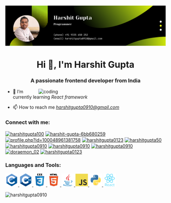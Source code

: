 ![logo](https://github.com/harshitgupta0910/harshitgupta0910/blob/main/Harshit%20Gupta.png)
<h1 align="center">Hi 👋, I'm Harshit Gupta</h1>

<h3 align="center">A passionate frontend developer from India</h3>
<img align="right" alt="coding" width="400" src="https://user-images.githubusercontent.com/55389276/140866485-8fb1c876-9a8f-4d6a-98dc-08c4981eaf70.gif">

- 🌱 I’m currently learning *React framework*

- 📫 How to reach me *harshitgupta0910@gmail.com*

<h3 align="left">Connect with me:</h3>
<p align="left">
  
<a href="https://twitter.com/harshitgupta100" target="blank"><img align="center" src="https://raw.githubusercontent.com/rahuldkjain/github-profile-readme-generator/master/src/images/icons/Social/twitter.svg" alt="harshitgupta100" height="30" width="40" /></a>
<a href="https://linkedin.com/in/harshit-gupta-6bb680259" target="blank"><img align="center" src="https://raw.githubusercontent.com/rahuldkjain/github-profile-readme-generator/master/src/images/icons/Social/linked-in-alt.svg" alt="harshit-gupta-6bb680259" height="30" width="40" /></a>
<a href="https://fb.com/profile.php?id=100048961381758" target="blank"><img align="center" src="https://raw.githubusercontent.com/rahuldkjain/github-profile-readme-generator/master/src/images/icons/Social/facebook.svg" alt="profile.php?id=100048961381758" height="30" width="40" /></a>
<a href="https://instagram.com/harshitgupta0123" target="blank"><img align="center" src="https://raw.githubusercontent.com/rahuldkjain/github-profile-readme-generator/master/src/images/icons/Social/instagram.svg" alt="harshitgupta0123" height="30" width="40" /></a>
<a href="https://www.codechef.com/users/harshitgupta50" target="blank"><img align="center" src="https://cdn.jsdelivr.net/npm/simple-icons@3.1.0/icons/codechef.svg" alt="harshitgupta50" height="30" width="40" /></a>
<a href="https://www.hackerrank.com/harshitgupta0910" target="blank"><img align="center" src="https://raw.githubusercontent.com/rahuldkjain/github-profile-readme-generator/master/src/images/icons/Social/hackerrank.svg" alt="harshitgupta0910" height="30" width="40" /></a>
<a href="https://codeforces.com/profile/harshitgupta0910" target="blank"><img align="center" src="https://raw.githubusercontent.com/rahuldkjain/github-profile-readme-generator/master/src/images/icons/Social/codeforces.svg" alt="harshitgupta0910" height="30" width="40" /></a>
<a href="https://www.leetcode.com/harshitgupta0910" target="blank"><img align="center" src="https://raw.githubusercontent.com/rahuldkjain/github-profile-readme-generator/master/src/images/icons/Social/leet-code.svg" alt="harshitgupta0910" height="30" width="40" /></a>
<a href="https://www.hackerearth.com/doraemon_02" target="blank"><img align="center" src="https://raw.githubusercontent.com/rahuldkjain/github-profile-readme-generator/master/src/images/icons/Social/hackerearth.svg" alt="doraemon_02" height="30" width="40" /></a>
<a href="https://auth.geeksforgeeks.org/user/harshitgupta0123" target="blank"><img align="center" src="https://raw.githubusercontent.com/rahuldkjain/github-profile-readme-generator/master/src/images/icons/Social/geeks-for-geeks.svg" alt="harshitgupta0123" height="30" width="40" /></a>
</p>
<h3 align="left">Languages and Tools:</h3>
<p align="left"> <a href="https://www.cprogramming.com/" target="_blank" rel="noreferrer"> <img src="https://raw.githubusercontent.com/devicons/devicon/master/icons/c/c-original.svg" alt="c" width="40" height="40"/> </a> <a href="https://www.w3schools.com/cpp/" target="_blank" rel="noreferrer"> <img src="https://raw.githubusercontent.com/devicons/devicon/master/icons/cplusplus/cplusplus-original.svg" alt="cplusplus" width="40" height="40"/> </a> <a href="https://www.w3schools.com/css/" target="_blank" rel="noreferrer"> <img src="https://raw.githubusercontent.com/devicons/devicon/master/icons/css3/css3-original-wordmark.svg" alt="css3" width="40" height="40"/> </a> <a href="https://www.w3.org/html/" target="_blank" rel="noreferrer"> <img src="https://raw.githubusercontent.com/devicons/devicon/master/icons/html5/html5-original-wordmark.svg" alt="html5" width="40" height="40"/> </a> <a href="https://www.java.com" target="_blank" rel="noreferrer"> <img src="https://raw.githubusercontent.com/devicons/devicon/master/icons/java/java-original.svg" alt="java" width="40" height="40"/> </a> <a href="https://developer.mozilla.org/en-US/docs/Web/JavaScript" target="_blank" rel="noreferrer"> <img src="https://raw.githubusercontent.com/devicons/devicon/master/icons/javascript/javascript-original.svg" alt="javascript" width="40" height="40"/> </a> <a href="https://www.python.org" target="_blank" rel="noreferrer"> <img src="https://raw.githubusercontent.com/devicons/devicon/master/icons/python/python-original.svg" alt="python" width="40" height="40"/> </a> <a href="https://reactjs.org/" target="_blank" rel="noreferrer"> <img src="https://raw.githubusercontent.com/devicons/devicon/master/icons/react/react-original-wordmark.svg" alt="react" width="40" height="40"/> </a> </p>

<p><img align="center" src="https://github-readme-stats.vercel.app/api/top-langs?username=harshitgupta0910&show_icons=true&locale=en&layout=compact" alt="harshitgupta0910" /></p>

